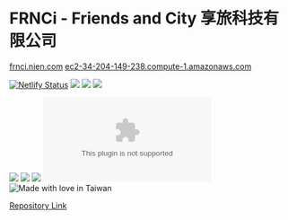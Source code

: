 # FRNCi - Friends and City 享旅科技有限公司

[frnci.nien.com](https://frnci.nien.com) 
[ec2-34-204-149-238.compute-1.amazonaws.com](http://ec2-34-204-149-238.compute-1.amazonaws.com) 


[![Netlify Status](https://api.netlify.com/api/v1/badges/59f4f720-8c2f-471e-9020-3687b4fa1f89/deploy-status)](https://app.netlify.com/sites/frnci/deploys) 
![](https://img.shields.io/github/v/release/chennien/frnci?style=flat-square) 
![](https://img.shields.io/github/repo-size/chennien/frnci?style=flat-square) 
![](https://img.shields.io/github/last-commit/chennien/frnci?style=flat-square) 

[![](https://data.jsdelivr.com/v1/package/gh/chennien/frnci/badge?style=rounded)](https://www.jsdelivr.com/package/gh/chennien/frnci) 
![](https://img.shields.io/website?down_color=lightgrey&down_message=down&style=flat-square&up_color=grass&up_message=up&url=https%3A%2F%2Ffrnci.nien.com) 
![](https://img.shields.io/security-headers?style=flat-square&url=https%3A%2F%2Ffrnci.nien.com?style=flat-square) 
![](https://img.shields.io/hsts/preload/nien.com?style=flat-square) 
![Made with love in Taiwan](https://madewithlove.vercel.app/tw?heart=true&template=flat-square) 


[Repository Link](https://git.io/JcMTH) 
